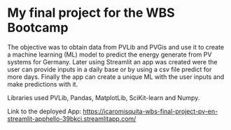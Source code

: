 # My final project for the WBS Bootcamp

The objective was to obtain data from PVLib and PVGis and use it to create a machine learning (ML) model to predict the energy generate from PV systems for Germany.
Later using Streamlit an app was created were the user can provide inputs in a daily base or by using a csv file predict for more days. Finally the app can create a unique ML  with the user inputs and make predictions with it.

Libraries used
PVLib, Pandas, MatplotLib, SciKit-learn and Numpy.

Link to the deployed App: https://icaromisquita-wbs-final-project-pv-en-streamlit-apphello-39bkci.streamlitapp.com/
